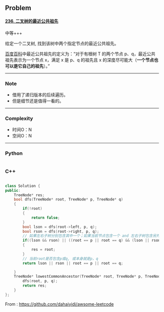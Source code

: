 ## Problem

#### [236. 二叉树的最近公共祖先](https://leetcode-cn.com/problems/lowest-common-ancestor-of-a-binary-tree/)

中等+++

给定一个二叉树, 找到该树中两个指定节点的最近公共祖先。

[百度百科](https://baike.baidu.com/item/最近公共祖先/8918834?fr=aladdin)中最近公共祖先的定义为：“对于有根树 T 的两个节点 p、q，最近公共祖先表示为一个节点 x，满足 x 是 p、q 的祖先且 x 的深度尽可能大（**一个节点也可以是它自己的祖先**）。”

 

------

### Note

- 借用了递归版本的后续遍历。
- 但是细节还是值得一看的。

------

### Complexity

- 时间O：N
- 空间O：N

------

### Python

```python

```

### C++

```C++

class Solution {
public:
    TreeNode* res;
    bool dfs(TreeNode* root, TreeNode* p, TreeNode* q)
    {
        if(!root)
        {
            return false;
        }
        bool lson = dfs(root->left, p, q);
        bool rson = dfs(root->right, p, q);
        // 如果左右子树分别包含其中一个；如果当前节点包含一个 and 左右子树包含另外一个
        if((lson && rson) || ((root == p || root == q) && (lson || rson)))
        {
            res = root;
        }
        // 当前root是否包含p或q, 或本身就是p，q
        return lson || rson || root == p || root == q;

    }
    TreeNode* lowestCommonAncestor(TreeNode* root, TreeNode* p, TreeNode* q) {
        dfs(root, p, q);
        return res;        
    }
};
```



From : https://github.com/dahaiyidi/awsome-leetcode
